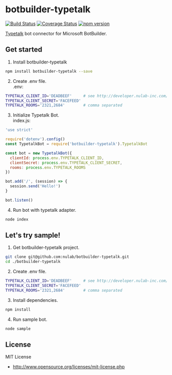 # botbuilder-typetalk

[![Build Status](https://travis-ci.org/nulab/botbuilder-typetalk.svg?branch=master)](https://travis-ci.org/nulab/botbuilder-typetalk)
[![Coverage Status](https://coveralls.io/repos/github/nulab/botbuilder-typetalk/badge.svg?branch=master)](https://coveralls.io/github/nulab/botbuilder-typetalk?branch=master)
[![npm version](https://badge.fury.io/js/botbuilder-typetalk.svg)](https://badge.fury.io/js/botbuilder-typetalk)

[Typetalk](https://www.typetalk.in/) bot connector for Microsoft BotBuilder.

## Get started

1. Install botbuilder-typetalk
  ``` sh
  npm install botbuilder-typetalk --save
  ```

2. Create .env file.  
  .env:
  ``` sh
  TYPETALK_CLIENT_ID='DEADBEEF'     # see http://developer.nulab-inc.com/docs/typetalk/auth#client
  TYPETALK_CLIENT_SECRET='FACEFEED'
  TYPETALK_ROOMS='2321,2684'        # comma separated
  ```

3. Initialize Typetalk Bot.  
  index.js:
  ``` javascript
  'use strict'

  require('dotenv').config()
  const TypetalkBot = require('botbuilder-typetalk').TypetalkBot

  const bot = new TypetalkBot({
    clientId: process.env.TYPETALK_CLIENT_ID,
    clientSecret: process.env.TYPETALK_CLIENT_SECRET,
    rooms: process.env.TYPETALK_ROOMS
  })

  bot.add('/', (session) => {
    session.send('Hello!')
  }

  bot.listen()
  ```

4. Run bot with typetalk adapter.
  ``` sh
  node index
  ```

## Let's try sample!

1. Get botbuilder-typetalk project.
  ``` sh
  git clone git@github.com:nulab/botbuilder-typetalk.git
  cd ./botbuilder-typetalk
  ```

2. Create .env file.
  ```sh
  TYPETALK_CLIENT_ID='DEADBEEF'     # see http://developer.nulab-inc.com/docs/typetalk/auth#client
  TYPETALK_CLIENT_SECRET='FACEFEED'
  TYPETALK_ROOMS='2321,2684'        # comma separated
  ```

3. Install dependencies.
  ```sh
  npm install
  ```

4. Run sample bot.
  ```sh
  node sample
  ```

## License

MIT License

* http://www.opensource.org/licenses/mit-license.php
